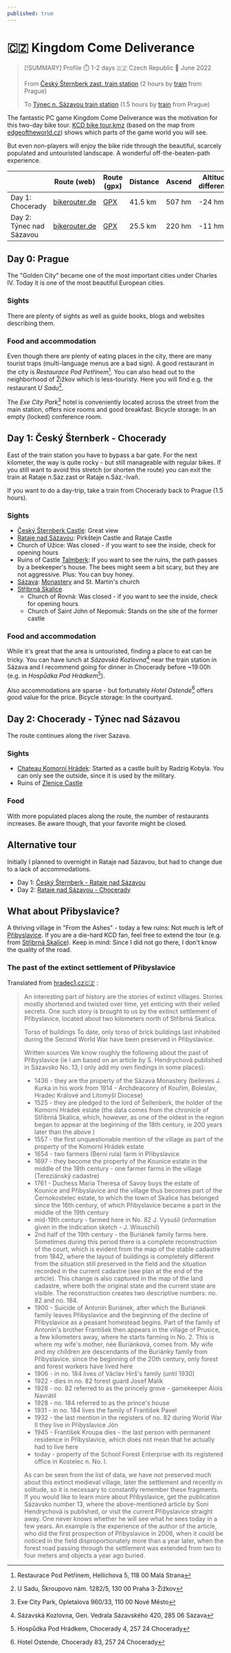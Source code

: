 ```yaml
---
published: true
---
```

# 🇨🇿 Kingdom Come Deliverance

> [!SUMMARY] Profile
> ⏱️ 1-2 days 🇨🇿 Czech Republic 📅 June 2022
> 
> From [Český Šternberk zast. train station](https://www.openstreetmap.org/#map=16/49.80843/14.92978) (2 hours by [train](https://www.cd.cz/)  from Prague)
> 
> To [Týnec n. Sázavou train station](https://www.openstreetmap.org/#map=16/49.83423/14.59328) (1.5 hours by [train](https://www.cd.cz/)  from Prague)

The fantastic PC game Kingdom Come Deliverance was the motivation for this two-day bike tour. [KCD bike tour.kmz](KCD%20bike%20tour.kmz) (based on the map from [edgeoftheworld.cz](http://english.edgeoftheworld.cz/2018/02/23/kingdom-come-deliverance-map-compare/)) shows which parts of the game world you will see.

But even non-players will enjoy the bike ride through the beautiful, scarcely populated and untouristed landscape. A wonderful off-the-beaten-path experience.

|                          | Route (web)                                                                                                                                                                                                                                                                                                                                                                                                                                                                                                                                                                                                                                                                                                   | Route (gpx)                                                               | Distance | Ascend | Altitude difference |
| ------------------------ | ------------------------------------------------------------------------------------------------------------------------------------------------------------------------------------------------------------------------------------------------------------------------------------------------------------------------------------------------------------------------------------------------------------------------------------------------------------------------------------------------------------------------------------------------------------------------------------------------------------------------------------------------------------------------------------------------------------- | ------------------------------------------------------------------------- | -------- | ------ | ------------------- |
| Day 1: Chocerady         | [bikerouter.de](https://bikerouter.de/#map=12/49.8493/14.8813/standard&lonlats=14.929849,49.809199;14.926348,49.808534;14.943509,49.816503;14.945869,49.817718;14.944367,49.828104;14.954109,49.842418;14.95839,49.841961;14.989343,49.857336;14.972895,49.872054;14.955515,49.866534;14.896592,49.876999;14.906827,49.87516;14.895272,49.870222;14.857271,49.888676;14.859513,49.895934;14.845115,49.896113;14.804203,49.870517&pois=14.954646,49.840973,Pirkstein;14.957432,49.842063,Upper%20Castle;14.973858,49.872278,Uzhitz;14.955335,49.866564,Talmberg;14.897367,49.877076,Sasau%20Monastery;14.895243,49.870217,St.%20Martin;14.859567,49.895934,Rovna;14.845075,49.896103,Skalitz&profile=trekking) | [GPX](Český%20Šternberk%20-_%20Chocerady%20-%2041.5%20km,%20507%20hm.gpx) | 41.5 km  | 507 hm | -24 hm              |
| Day 2: Týnec nad Sázavou | [bikerouter.de](https://bikerouter.de/#map=13/49.8556/14.6984/osm-mapnik-german_style&lonlats=14.80415,49.870577;14.799287,49.867591;14.794335,49.872395;14.744784,49.884555;14.691682,49.861228;14.596681,49.835533;14.592526,49.834172&profile=trekking)                                                                                                                                                                                                                                                                                                                                                                                                                                                    | [GPX](Chocerady%20-_%20Petzerad%20-%2025.2%20km,%20220%20hm.gpx)          | 25.5 km  | 220 hm | -11 hm              |
 
## Day 0: Prague
The "Golden City" became one of the most important cities under Charles IV. Today it is one of the most beautiful European cities.

### Sights
There are plenty of sights as well as guide books, blogs and websites describing them.

### Food and accommodation
Even though there are plenty of eating places in the city, there are many tourist traps (multi-language menus are a bad sign). A good restaurant in the city is *Restaurace Pod Petřínem*[^1]. You can also head out to the neighborhood of Žižkov which is less-touristy. Here you will find e.g. the restaurant *U Sadu*[^2].

The *Exe City Park*[^3] hotel is conveniently located across the street from the main station, offers nice rooms and good breakfast. Bicycle storage: In an empty (locked) conference room.

## Day 1: Český Šternberk - Chocerady
East of the train station you have to bypass a bar gate. For the next kilometer, the way is quite rocky - but still manageable with regular bikes. If you still want to avoid this stretch (or shorten the route) you can exit the train at Rataje n.Sáz.zast or Rataje n.Sáz.-Ivaň.

If you want to do a day-trip, take a train from Chocerady back to Prague (1.5 hours).

### Sights

- [Český Šternberk Castle](https://en.wikipedia.org/wiki/%C4%8Cesk%C3%BD_%C5%A0ternberk_Castle): Great view
- [Rataje nad Sázavou](https://en.wikipedia.org/wiki/Rataje_nad_S%C3%A1zavou): Pirkštejn Castle and Rataje Castle
- Church of Užice: Was closed - if you want to see the inside, check for opening hours
- Ruins of Castle [Talmberk](https://en.wikipedia.org/wiki/Talmberk): If you want to see the ruins, the path passes by a beekeeper's house. The bees might seem a bit scary, but they are not aggressive. Plus: You can buy honey.
- [Sázava](https://en.wikipedia.org/wiki/S%C3%A1zava_(town)): [Monastery](https://en.wikipedia.org/wiki/S%C3%A1zava_Monastery "Sázava Monastery") and St. Martin's church
- [Stříbrná Skalice](https://en.wikipedia.org/wiki/St%C5%99%C3%ADbrn%C3%A1_Skalice)
	- Church of Rovná: Was closed - if you want to see the inside, check for opening hours
	- Church of Saint John of Nepomuk: Stands on the site of the former castle

### Food and accommodation
While it's great that the area is untouristed, finding a place to eat can be tricky. You can have lunch at *Sázavská Kozlovna*[^4] near the train station in Sázava and I recommend going for dinner in Chocerady before ~19:00h (e.g. in *Hospůdka Pod Hrádkem*[^5]).

Also accommodations are sparse - but fortunately *Hotel Ostende*[^6] offers good value for the price. Bicycle storage: In the courtyard.

## Day 2: Chocerady - Týnec nad Sázavou
The route continues along the river Sazava.
### Sights
- [Chateau Komorní Hrádek](https://en.wikipedia.org/wiki/Komorn%C3%AD_Hr%C3%A1dek): Started as a castle built by Radzig Kobyla. You can only see the outside, since it is used by the military.
- Ruins of [Zlenice Castle](https://cs.wikipedia.org/wiki/Zlenice_(hrad))

### Food
With more populated places along the route, the number of restaurants increases. Be aware though, that your favorite might be closed.

## Alternative tour
Initially I planned to overnight in Rataje nad Sázavou, but had to change due to a lack of accommodations.

- Day 1: [Český Šternberk - Rataje nad Sázavou](https://en.mapy.cz/turisticka?planovani-trasy&x=14.9286148&y=49.8279968&z=14&rc=95Yt3xWSos5almPJeos5kbieP5Ch&rs=pubt&rs=ward&rs=coor&rs=muni&ri=15211187&ri=9225&ri=&ri=3819&mrp=%7B%22c%22%3A121%7D&xc=%5B%5D)
- Day 2: [Rataje nad Sázavou - Chocerady](https://en.mapy.cz/turisticka?planovani-trasy&x=14.7409118&y=49.8755735&z=14&rc=95Y3dxWT3rkJ9xWbtK59-xWkvfdqI3xj95TtdhsK95L5RxWtIrhu9dAn95EgebyO&rs=muni&rs=muni&rs=muni&rs=ward&rs=muni&rs=muni&rs=coor&rs=muni&ri=3481&ri=3819&ri=3842&ri=9665&ri=3823&ri=4800&ri=&ri=3497&mrp=%7B%22c%22%3A122%7D&xc=%5B%5D)

## What about Přibyslavice?
A thriving village in "From the Ashes" - today a few ruins: Not much is left of [Přibyslavice](https://mapy.com/en/zakladni?source=base&id=2138786&x=14.8530516&y=49.9141276&z=19). If you are a die-hard KCD fan, feel free to extend the tour (e.g. from [Stříbrná Skalice](https://bikerouter.de/#map=15/49.9063/14.8522/standard&lonlats=14.84637,49.897751;14.855562,49.914261&profile=trekking)). Keep in mind: Since I did not go there, I don't know the quality of the road.

### The past of the extinct settlement of Přibyslavice
Translated from [hradec1.cz🇨🇿](https://www.hradec1.cz/minulost-zanikle-osady-pribyslavice/) :

> An interesting part of history are the stories of extinct villages. Stories mostly shortened and twisted over time, yet enticing with their veiled secrets. One such story is brought to us by the extinct settlement of Přibyslavice, located about two kilometers north of Stříbrná Skalica.
> 
> Torso of buildings
> To date, only torso of brick buildings last inhabited during the Second World War have been preserved in Přibyslavice.
> 
> Written sources
> We know roughly the following about the past of Přibyslavice (ie I am based on an article by S. Hendrychová published in Sázavsko No. 13, I only add my own findings in some places):
> 
> - 1436 - they are the property of the Sázava Monastery (believes J. Kurka in his work from 1914 - Archdeaconry of Kouřim, Boleslav, Hradec Králové and Litomyšl Diocese)
> - 1525 - they are pledged to the lord of Šellenberk, the holder of the Komorní Hrádek estate (the data comes from the chronicle of Stříbrná Skalica, which, however, as one of the oldest in the region began to appear at the beginning of the 18th century, ie 200 years later than the above )
> - 1557 - the first unquestionable mention of the village as part of the property of the Komorní Hrádek estate
> - 1654 - two farmers (Berní rula) farm in Přibyslavice
> - 1697 - they become the property of the Kounice estate in the middle of the 18th century - one farmer farms in the village (Tereziánský cadastre)
> - 1761 - Duchess Maria Theresa of Savoy buys the estate of Kounice and Přibyslavice and the village thus becomes part of the Černokostelec estate, to which the town of Skalice has belonged since the 16th century, of which Přibyslavice became a part in the middle of the 19th century
> - mid-19th century - farmed here in No. 82 J. Vysušil (information given in the Indication sketch - J. Wisuschil)
> - 2nd half of the 19th century - the Buriánek family farms here. Sometimes during this period there is a complete reconstruction of the court, which is evident from the map of the stable cadastre from 1842, where the layout of buildings is completely different from the situation still preserved in the field and the situation recorded in the current cadastre (see plan at the end of the article). This change is also captured in the map of the land cadastre, where both the original state and the current state are visible. The reconstruction creates two descriptive numbers: no. 82 and no. 184.
> - 1900 - Suicide of Antonín Buriánek, after which the Buriánek family leaves Přibyslavice and the beginning of the decline of Přibyslavice as a peasant homestead begins. Part of the family of Antonín's brother František then appears in the village of Prusice, a few kilometers away, where he starts farming in No. 2. This is where my wife's mother, née Buriánková, comes from. My wife and my children are descendants of the Buriánky family from Přibyslavice. since the beginning of the 20th century, only forest and forest workers have lived here
> - 1906 - in no. 184 lives of Václav Hirš's family (until 1930)
> - 1922 - dies in no. 82 forest guard Josef Malík
> - 1928 - no. 82 referred to as the princely grove - gamekeeper Alois Navrátil
> - 1928 - no. 184 referred to as the prince's house
> - 1931 - in no. 184 lives the family of František Pavel
> - 1932 - the last mention in the registers of no. 82 during World War II they live in Přibyslavice Jón
> - 1945 - František Kroupa dies - the last person with permanent residence in Přibyslavice, which does not mean that he actually had to live here
> - today - property of the School Forest Enterprise with its registered office in Kostelec n. No. l.
> 
> As can be seen from the list of data, we have not preserved much about this extinct medieval village, later the settlement and recently in solitude, so it is necessary to constantly remember these fragments. If you would like to learn more about Přibyslavice, get the publication Sázavsko number 13, where the above-mentioned article by Soni Hendrychová is published, or visit the current Přibyslavice straight away. One never knows whether he will see what he sees today in a few years. An example is the experience of the author of the article, who did the first prospection of Přibyslavice in 2006, when it could be noticed in the field disproportionately more than a year later, when the forest road passing through the settlement was extended from two to four meters and objects a year ago buried.

[^1]: Restaurace Pod Petřínem, Hellichova 5, 118 00 Malá Strana

[^2]: U Sadu, Škroupovo nám. 1282/5, 130 00 Praha 3-Žižkov

[^3]: Exe City Park, Opletalova 960/33, 110 00 Nové Město

[^4]: Sázavská Kozlovna, Gen. Vedrala Sázavského 420, 285 06 Sázava

[^5]: Hospůdka Pod Hrádkem, Chocerady 4, 257 24 Chocerady

[^6]: Hotel Ostende, Chocerady 83, 257 24 Chocerady
